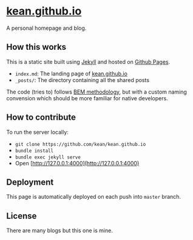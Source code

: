# [kean.github.io](https://kean.github.io)

A personal homepage and blog.

## How this works

This is a static site built using [Jekyll](https://jekyllrb.com) and hosted on [Github Pages](https://pages.github.com).

- `index.md`: The landing page of [kean.github.io](https://kean.github.io)
- `_posts/`: The directory containing all the shared posts

The code (tries to) follows [BEM methodology](https://en.bem.info/methodology/), but with a custom naming convension which should be more familiar for native developers.

## How to contribute

To run the server locally:

- `git clone https://github.com/kean/kean.github.io`
- `bundle install`
- `bundle exec jekyll serve`
- Open [http://127.0.0.1:4000](http://127.0.0.1:4000)

## Deployment

This page is automatically deployed on each push into `master` branch.

## License

There are many blogs but this one is mine.
